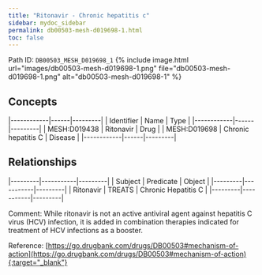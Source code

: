 ```yaml
---
title: "Ritonavir - Chronic hepatitis c"
sidebar: mydoc_sidebar
permalink: db00503-mesh-d019698-1.html
toc: false 
---
```



Path ID: `DB00503_MESH_D019698_1`
{% include image.html url="images/db00503-mesh-d019698-1.png" file="db00503-mesh-d019698-1.png" alt="db00503-mesh-d019698-1" %}

## Concepts

|------------|------|---------|
| Identifier | Name | Type    |
|------------|------|---------|
| MESH:D019438 | Ritonavir | Drug |
| MESH:D019698 | Chronic hepatitis C | Disease |
|------------|------|---------|

## Relationships

|---------|-----------|---------|
| Subject | Predicate | Object  |
|---------|-----------|---------|
| Ritonavir | TREATS | Chronic Hepatitis C |
|---------|-----------|---------|

Comment: While ritonavir is not an active antiviral agent against hepatitis C virus (HCV) infection, it is added in combination therapies indicated for treatment of HCV infections as a booster.

Reference: [https://go.drugbank.com/drugs/DB00503#mechanism-of-action](https://go.drugbank.com/drugs/DB00503#mechanism-of-action){:target="_blank"}